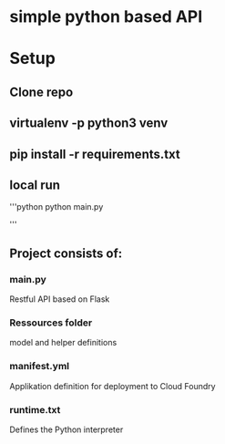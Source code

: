 # simple python based API

# Setup

## Clone repo

## virtualenv -p python3 venv

## pip install -r requirements.txt

## local run
'''python
python main.py

'''


## Project consists of:

### main.py
Restful API based on Flask

### Ressources folder
model and helper definitions

### manifest.yml
Applikation definition for deployment to Cloud Foundry

### runtime.txt
Defines the Python interpreter
